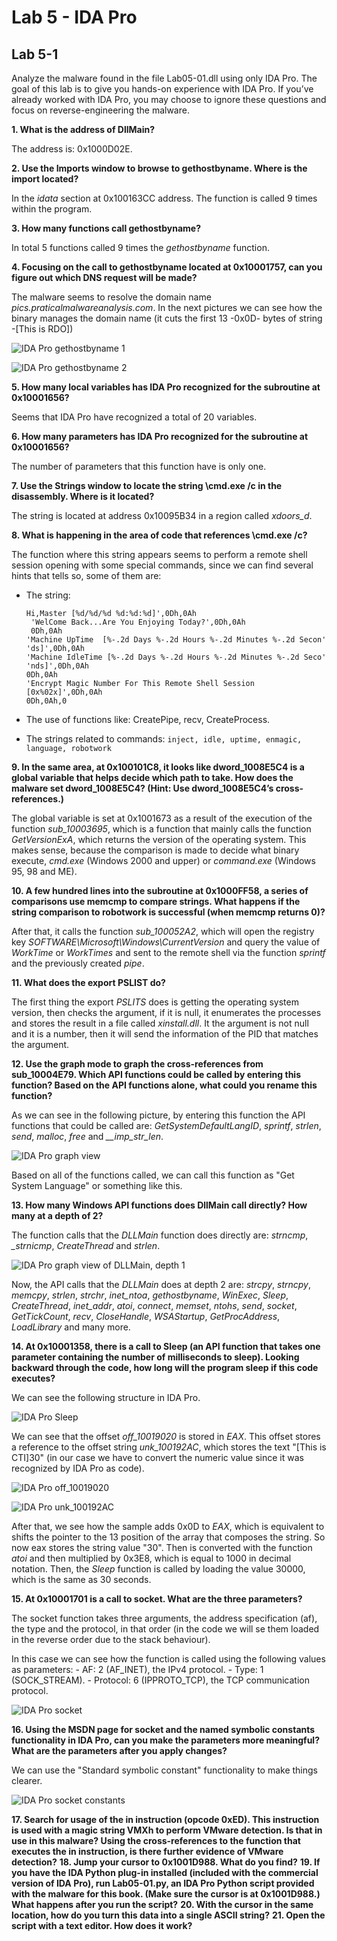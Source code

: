 # Lab 5 - IDA Pro

## Lab 5-1

Analyze the malware found in the file Lab05-01.dll using only IDA Pro. The goal of this lab is to give you hands-on experience with IDA Pro. If you’ve already worked with IDA Pro, you may choose to ignore these questions and focus on reverse-engineering the malware.


**1. What is the address of DllMain?**

The address is: 0x1000D02E.

**2. Use the Imports window to browse to gethostbyname. Where is the import located?**

In the _idata_ section at 0x100163CC address. The function is called 9 times within the program.

**3. How many functions call gethostbyname?**

In total 5 functions called 9 times the _gethostbyname_ function.

**4. Focusing on the call to gethostbyname located at 0x10001757, can you figure out which DNS request will be made?**

The malware seems to resolve the domain name _pics.praticalmalwareanalysis.com_. In the next pictures we can see how the binary manages the domain name (it cuts the first 13 -0x0D- bytes of string -[This is RDO])

![IDA Pro gethostbyname 1](../Pictures/Lab_05/lab_05-01_4_ida_pro_1.png)


![IDA Pro gethostbyname 2](../Pictures/Lab_05/lab_05-01_4_ida_pro_2.png)

**5. How many local variables has IDA Pro recognized for the subroutine at 0x10001656?**

Seems that IDA Pro have recognized a total of 20 variables.

**6. How many parameters has IDA Pro recognized for the subroutine at 0x10001656?**

The number of parameters that this function have is only one.

**7. Use the Strings window to locate the string \cmd.exe /c in the disassembly. Where is it located?**

The string is located at address 0x10095B34 in a region called _xdoors_d_.

**8. What is happening in the area of code that references \cmd.exe /c?**

The function where this string appears seems to perform a remote shell session opening with some special commands, since we can find several hints that tells so, some of them are:

- The string:

	```
	Hi,Master [%d/%d/%d %d:%d:%d]',0Dh,0Ah
	 'WelCome Back...Are You Enjoying Today?',0Dh,0Ah
	 0Dh,0Ah
	'Machine UpTime  [%-.2d Days %-.2d Hours %-.2d Minutes %-.2d Secon'
	'ds]',0Dh,0Ah
	'Machine IdleTime [%-.2d Days %-.2d Hours %-.2d Minutes %-.2d Seco'
	'nds]',0Dh,0Ah
	0Dh,0Ah
	'Encrypt Magic Number For This Remote Shell Session [0x%02x]',0Dh,0Ah
	0Dh,0Ah,0
	```

- The use of functions like: CreatePipe, recv, CreateProcess.
- The strings related to commands: `inject, idle, uptime, enmagic, language, robotwork`

**9. In the same area, at 0x100101C8, it looks like dword_1008E5C4 is a global variable that helps decide which path to take. How does the malware set dword_1008E5C4? (Hint: Use dword_1008E5C4’s cross-references.)**

The global variable is set at 0x1001673 as a result of the execution of the function _sub_10003695_, which is a function that mainly calls the function _GetVersionExA_, which returns the version of the operating system. This makes sense, because the comparison is made to decide what binary execute, _cmd.exe_ (Windows 2000 and upper) or _command.exe_ (Windows 95, 98 and ME).

**10. A few hundred lines into the subroutine at 0x1000FF58, a series of comparisons use memcmp to compare strings. What happens if the string comparison to robotwork is successful (when memcmp returns 0)?**

After that, it calls the function _sub_100052A2_, which will open the registry key _SOFTWARE\Microsoft\Windows\CurrentVersion_ and query the value of _WorkTime_ or _WorkTimes_ and sent to the remote shell via the function _sprintf_ and the previously created _pipe_. 

**11. What does the export PSLIST do?**

The first thing the export _PSLITS_ does is getting the operating system version, then checks the argument, if it is null, it enumerates the processes and stores the result in a file called _xinstall.dll_. It the argument is not null and it is a number, then it will send the information of the PID that matches the argument.

**12. Use the graph mode to graph the cross-references from sub_10004E79. Which API functions could be called by entering this function? Based on the API functions alone, what could you rename this function?**

As we can see in the following picture, by entering this function the API functions that could be called are: _GetSystemDefaultLangID_, _sprintf_, _strlen_, _send_, _malloc_, _free_ and _\_\_imp_str_len_.

![IDA Pro graph view](../Pictures/Lab_05/lab_05-01_12_ida_pro_1.png)

Based on all of the functions called, we can call this function as "Get System Language" or something like this.

**13. How many Windows API functions does DllMain call directly? How many at a depth of 2?**

The function calls that the _DLLMain_ function does directly are: _strncmp_, _\_strnicmp_, _CreateThread_ and _strlen_.

![IDA Pro graph view of DLLMain, depth 1](../Pictures/Lab_05/lab_05-01_13_ida_pro_1.png)

Now, the API calls that the _DLLMain_ does at depth 2 are: _strcpy_, _strncpy_, _memcpy_, _strlen_, _strchr_, _inet_ntoa_, _gethostbyname_, _WinExec_, _Sleep_, _CreateThread_, _inet_addr_, _atoi_, _connect_, _memset_, _ntohs_, _send_, _socket_, _GetTickCount_, _recv_, _CloseHandle_, _WSAStartup_, _GetProcAddress_, _LoadLibrary_ and many more.

**14. At 0x10001358, there is a call to Sleep (an API function that takes one parameter containing the number of milliseconds to sleep). Looking backward through the code, how long will the program sleep if this code executes?**

We can see the following structure in IDA Pro.

![IDA Pro _Sleep_](../Pictures/Lab_05/lab_05-01_14_ida_pro_1.png)

We can see that the offset _off_10019020_ is stored in _EAX_. This offset stores a reference to the offset string _unk_100192AC_, which stores the text "[This is CTI]30" (in our case we have to convert the numeric value since it was recognized by IDA Pro as code).

![IDA Pro _off_10019020_](../Pictures/Lab_05/lab_05-01_14_ida_pro_2.png)


![IDA Pro _unk_100192AC_](../Pictures/Lab_05/lab_05-01_14_ida_pro_3.png)

After that, we see how the sample adds 0x0D to _EAX_, which is equivalent to shifts the pointer to the 13 position of the array that composes the string. So now eax stores the string value "30". Then is converted with the function _atoi_ and then multiplied by 0x3E8, which is equal to 1000 in decimal notation. Then, the _Sleep_ function is called by loading the value 30000, which is the same as 30 seconds.

**15. At 0x10001701 is a call to socket. What are the three parameters?**

The socket function takes three arguments, the address specification (af), the type and the protocol, in that order (in the code we will se them loaded in the reverse order due to the stack behaviour).

In this case we can see how the function is called using the following values as parameters:
	- AF: 2 (AF_INET), the IPv4 protocol.
	- Type: 1 (SOCK_STREAM).
	- Protocol: 6 (IPPROTO_TCP), the TCP communication protocol.

![IDA Pro _socket_](../Pictures/Lab_05/lab_05-01_15_ida_pro_1.png)

**16. Using the MSDN page for socket and the named symbolic constants functionality in IDA Pro, can you make the parameters more meaningful? What are the parameters after you apply changes?**

We can use the "Standard symbolic constant" functionality to make things clearer.

![IDA Pro _socket_ constants](../Pictures/Lab_05/lab_05-01_16_ida_pro_1.png)

**17. Search for usage of the in instruction (opcode 0xED). This instruction is used with a magic string VMXh to perform VMware detection. Is that in use in this malware? Using the cross-references to the function that executes the in instruction, is there further evidence of VMware detection?**
**18. Jump your cursor to 0x1001D988. What do you find?**
**19. If you have the IDA Python plug-in installed (included with the commercial version of IDA Pro), run Lab05-01.py, an IDA Pro Python script provided with the malware for this book. (Make sure the cursor is at 0x1001D988.) What happens after you run the script?**
**20. With the cursor in the same location, how do you turn this data into a single ASCII string?**
**21. Open the script with a text editor. How does it work?**